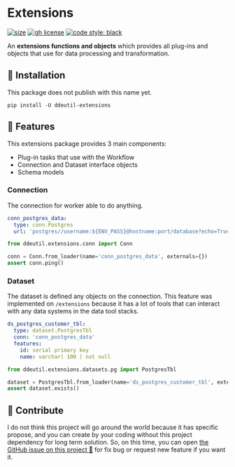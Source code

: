 # Extensions

[![size](https://img.shields.io/github/languages/code-size/ddeutils/ddeutil-extensions)](https://github.com/ddeutils/ddeutil-extensions)
[![gh license](https://img.shields.io/github/license/ddeutils/ddeutil-extensions)](https://github.com/ddeutils/ddeutil-extensions/blob/main/LICENSE)
[![code style: black](https://img.shields.io/badge/code%20style-black-000000.svg)](https://github.com/psf/black)

An **extensions functions and objects** which provides all plug-ins and objects
that use for data processing and transformation.

## :round_pushpin: Installation

This package does not publish with this name yet.

```shell
pip install -U ddeutil-extensions
```

## :rocket: Features

This extensions package provides 3 main components:

- Plug-in tasks that use with the Workflow
- Connection and Dataset interface objects
- Schema models

### Connection

The connection for worker able to do anything.

```yaml
conn_postgres_data:
  type: conn.Postgres
  url: 'postgres//username:${ENV_PASS}@hostname:port/database?echo=True&time_out=10'
```

```python
from ddeutil.extensions.conn import Conn

conn = Conn.from_loader(name='conn_postgres_data', externals={})
assert conn.ping()
```

### Dataset

The dataset is defined any objects on the connection. This feature was implemented
on `/extensions` because it has a lot of tools that can interact with any data systems
in the data tool stacks.

```yaml
ds_postgres_customer_tbl:
  type: dataset.PostgresTbl
  conn: 'conn_postgres_data'
  features:
    id: serial primary key
    name: varchar( 100 ) not null
```

```python
from ddeutil.extensions.datasets.pg import PostgresTbl

dataset = PostgresTbl.from_loader(name='ds_postgres_customer_tbl', externals={})
assert dataset.exists()
```

## :speech_balloon: Contribute

I do not think this project will go around the world because it has specific propose,
and you can create by your coding without this project dependency for long term
solution. So, on this time, you can open [the GitHub issue on this project :raised_hands:](https://github.com/ddeutils/ddeutil-extensions/issues)
for fix bug or request new feature if you want it.
